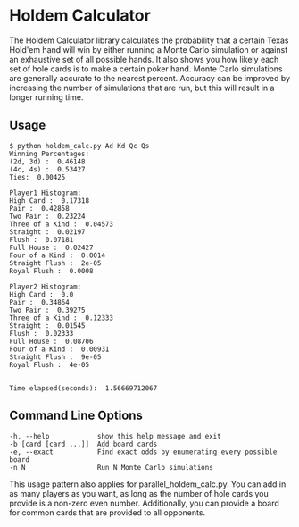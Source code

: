 Holdem Calculator
=================

The Holdem Calculator library calculates the probability that a certain Texas Hold'em hand will win by either running a Monte Carlo simulation or against an exhaustive set of all possible hands. It also shows you how likely each set of hole cards is to make a certain poker hand. Monte Carlo simulations are generally accurate to the nearest percent. Accuracy can be improved by increasing the number of simulations that are run, but this will result in a longer running time.

Usage
-----

	$ python holdem_calc.py Ad Kd Qc Qs
	Winning Percentages:
	(2d, 3d) :  0.46148
	(4c, 4s) :  0.53427
	Ties:  0.00425

	Player1 Histogram:
	High Card :  0.17318
	Pair :  0.42858
	Two Pair :  0.23224
	Three of a Kind :  0.04573
	Straight :  0.02197
	Flush :  0.07181
	Full House :  0.02427
	Four of a Kind :  0.0014
	Straight Flush :  2e-05
	Royal Flush :  0.0008

	Player2 Histogram:
	High Card :  0.0
	Pair :  0.34864
	Two Pair :  0.39275
	Three of a Kind :  0.12333
	Straight :  0.01545
	Flush :  0.02333
	Full House :  0.08706
	Four of a Kind :  0.00931
	Straight Flush :  9e-05
	Royal Flush :  4e-05


	Time elapsed(seconds):  1.56669712067

Command Line Options
--------------------

	-h, --help            show this help message and exit
	-b [card [card ...]]  Add board cards
	-e, --exact           Find exact odds by enumerating every possible board
	-n N                  Run N Monte Carlo simulations


This usage pattern also applies for parallel_holdem_calc.py. You can add in as many players as you want, as long as the number of hole cards you provide is a non-zero even number. Additionally, you
can provide a board for common cards that are provided to all opponents.
